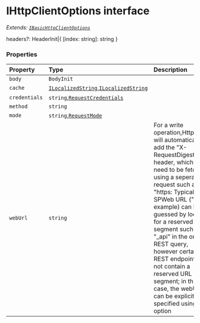 # IHttpClientOptions interface

_Extends: [`IBasicHttpClientOptions`](IBasicHttpClientOptions.md)_



headers?: HeaderInit|{ [index: string]: string }




### Properties

| Property	   | Type	| Description|
|:-------------|:-------|:-----------|
|`body`      | `BodyInit` |  |
|`cache`      | [`ILocalizedString`](ILocalizedString.md),[`ILocalizedString`](ILocalizedString.md) |  |
|`credentials`      | `string`,[`RequestCredentials`](RequestCredentials.md) |  |
|`method`      | `string` |  |
|`mode`      | `string`,[`RequestMode`](RequestMode.md) |  |
|`webUrl`      | `string` | For a write operation,HttpClient will automatically add the  "X-RequestDigest" header, which may need to be fetched using a seperate  request such as "https:  Typically the SPWeb URL ("https:  example) can be guessed by looking for a reserved URL segment such  as "_api" in the original REST query, however certain REST endpoints  do not contain a reserved URL segment; in this case, the webUrl can  be explicitly specified using this option |




